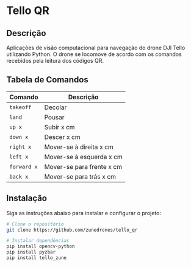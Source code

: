 # Tello QR

## Descrição

Aplicações de visão computacional para navegação do drone DJI Tello utilizando Python. O drone se locomove de acordo com os comandos recebidos pela leitura dos códigos QR.

## Tabela de Comandos

| Comando         | Descrição                    |
|-----------------|------------------------------|
| `takeoff`       | Decolar                      |
| `land`          | Pousar                       |
| `up x`          | Subir x cm                   |
| `down x`        | Descer x cm                  |
| `right x`       | Mover-se à direita x cm      |
| `left x`        | Mover-se à esquerda x cm     |
| `forward x`     | Mover-se para frente x cm    |
| `back x`        | Mover-se para trás x cm      |

## Instalação

Siga as instruções abaixo para instalar e configurar o projeto:

```bash
# Clone o repositório
git clone https://github.com/zunedrones/tello_qr
```

```bash
# Instalar dependências
pip install opencv-python
pip install pyzbar
pip install tello_zune
```